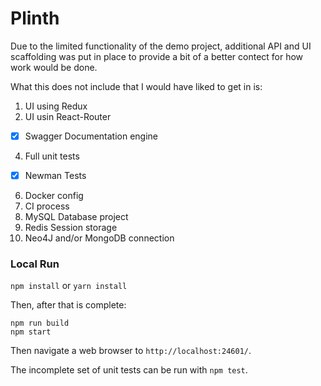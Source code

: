# Plinth



Due to the limited functionality of the demo project, additional API and UI scaffolding was put in place to provide a bit of a better contect for how work would be done.

What this does not include that I would have liked to get in is:

1. UI using Redux
2. UI usin React-Router
- [x] Swagger Documentation engine
4. Full unit tests
- [x] Newman Tests
6. Docker config
7. CI process
8. MySQL Database project
9. Redis Session storage
10. Neo4J and/or MongoDB connection

### Local Run
`npm install` or `yarn install`

Then, after that is complete:

```
npm run build
npm start
```

Then navigate a web browser to `http://localhost:24601/`.

The incomplete set of unit tests can be run with `npm test`.
